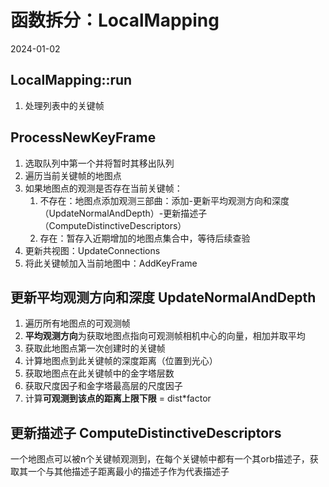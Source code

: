# 函数拆分：LocalMapping
2024-01-02



## LocalMapping::run
1. 处理列表中的关键帧 


## ProcessNewKeyFrame
1. 选取队列中第一个并将暂时其移出队列
2. 遍历当前关键帧的地图点
3. 如果地图点的观测是否存在当前关键帧：
	1. 不存在：地图点添加观测三部曲：添加-更新平均观测方向和深度（UpdateNormalAndDepth）-更新描述子（ComputeDistinctiveDescriptors）
	2. 存在：暂存入近期增加的地图点集合中，等待后续查验
4. 更新共视图：UpdateConnections
5. 将此关键帧加入当前地图中：AddKeyFrame

## 更新平均观测方向和深度 UpdateNormalAndDepth
1. 遍历所有地图点的可观测帧
2. **平均观测方向**为获取地图点指向可观测帧相机中心的向量，相加并取平均
3. 获取此地图点第一次创建时的关键帧
4. 计算地图点到此关键帧的深度距离（位置到光心）
5. 获取地图点在此关键帧中的金字塔层数
6. 获取尺度因子和金字塔最高层的尺度因子
7. 计算**可观测到该点的距离上限下限** = dist\*factor

## 更新描述子 ComputeDistinctiveDescriptors
一个地图点可以被n个关键帧观测到，在每个关键帧中都有一个其orb描述子，获取其一个与其他描述子距离最小的描述子作为代表描述子
